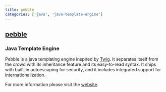 ```yaml
---
title: pebble
categories: ['java', 'java-template-engine']
---
```

## [pebble](https://github.com/PebbleTemplates/pebble)

### Java Template Engine


Pebble is a java templating engine inspired by [Twig](https://twig.symfony.com/). It separates itself from the crowd with its inheritance feature and its easy-to-read syntax. It ships with built-in autoescaping for security, and it includes integrated support for internationalization.

For more information please visit the [website](https://pebbletemplates.io).
